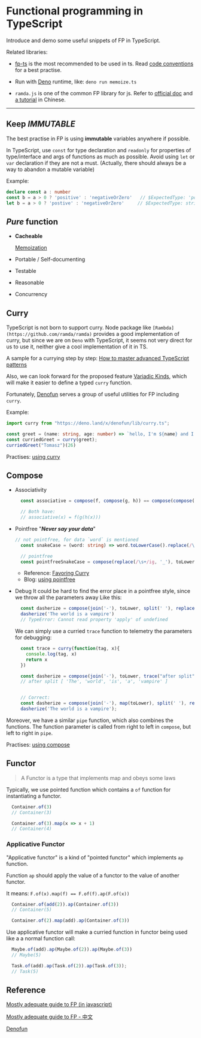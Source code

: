# Functional programming in TypeScript

Introduce and demo some useful snippets of FP in TypeScript.

Related libraries:

- [fp-ts](https://github.com/gcanti/fp-ts) is the most recommended to be used in ts. Read [code conventions](https://gcanti.github.io/fp-ts/guides/code-conventions.html) for a best practise.

- Run with [Deno](https://deno.land/) runtime, like:
  `deno run memoize.ts`

- `ramda.js` is one of the common FP library for js.
  Refer to [official doc](https://ramdajs.com/docs/) and [a tutorial](https://www.ruanyifeng.com/blog/2017/03/ramda.html) in Chinese.

---

## Keep *IMMUTABLE*

The best practise in FP is using **immutable** variables anywhere if possible. 

In TypeScript, use `const` for type declaration and `readonly` for properties of type/interface and args of functions as much as possible. Avoid using `let` or `var` declaration if they are not a must. (Actually, there should always be a way to abandon a mutable variable) 

Example:

```typescript
declare const a : number
const b = a > 0 ? 'positive' : 'negativeOrZero'   // $ExpectedType: 'positive' | 'negativeOrZero'
let b = a > 0 ? 'postive' : 'negativeOrZero'     // $ExpectedType: string
```

## *Pure* function

- **Cacheable**
  
  [Memoization](./memoize.ts)

- Portable / Self-documenting
- Testable
- Reasonable
- Concurrency

## Curry

TypeScript is not born to support curry. Node package like `[Rambda](https://github.com/ramda/ramda)` provides a good implementation of curry, but since we are on `Deno` with TypeScript, it seems not very direct for us to use it, neither give a cool implementation of it in TS. 

A sample for a currying step by step: [How to master advanced TypeScript patterns](https://www.freecodecamp.org/news/typescript-curry-ramda-types-f747e99744ab/)

Also, we can look forward for the proposed feature [Variadic Kinds](https://github.com/Microsoft/TypeScript/issues/5453), which will make it easier to define a typed `curry` function. 

Fortunately, [Denofun](https://github.com/galkowskit/denofun) serves a group of useful utilities for FP including `curry`.

Example:

```typescript
import curry from "https://deno.land/x/denofun/lib/curry.ts";

const greet = (name: string, age: number) => `hello, I'm ${name} and I'm ${age} years old`;
const curriedGreet = curry(greet);
curriedGreet("Tomasz")(26) 
```

Practises: [using curry](./curry.ts)

## Compose

- Associativity

  ```typescript
    const associative = compose(f, compose(g, h)) == compose(compose(f, g), h)

    // Both have:
    // associative(x) = f(g(h(x)))
  ```

- Pointfree
  "***Never say your data***"

  ```typescript
  // not pointfree, for data `word` is mentioned
    const snakeCase = (word: string) => word.toLowerCase().replace(/\s+/ig, '_')

    // pointfree
    const pointfreeSnakeCase = compose(replace(/\s+/ig, '_'), toLowerCase);

  ```

  - Reference: [Favoring Curry](https://fr.umio.us/favoring-curry/)
  - Blog: [using pointfree](http://www.ruanyifeng.com/blog/2017/03/pointfree.html)

- Debug 
  It could be hard to find the error place in a pointfree style, since we throw all the parameters away
  Like this:

  ```typescript
    const dasherize = compose(join('-'), toLower, split(' '), replace(/\s{2,}/ig, ' '))
    dasherize('The world is a vampire')
    // TypeError: Cannot read property 'apply' of undefined
  ```

  We can simply use a curried `trace` function to telemetry the parameters for debugging:

  ```typescript
    const trace = curry(function(tag, x){
      console.log(tag, x)
      return x
    })

    const dasherize = compose(join('-'), toLower, trace("after split"), split(' '), replace(/\s{2,}/ig, ' '));
    // after split [ 'The', 'world', 'is', 'a', 'vampire' ]


    // Correct:
    const dasherize = compose(join('-'), map(toLower), split(' '), replace(/\s{2,}/ig, ' '))
    dasherize('The world is a vampire');
  ```

Moreover, we have a similar `pipe` function, which also combines the functions.
The function parameter is called from right to left in `compose`, but left to right in `pipe`.

Practises: [using compose](./compose.ts)

## Functor

> A Functor is a type that implements map and obeys some laws

Typically, we use pointed function which contains a `of` function for instantiating a functor.

```typescript
  Container.of(3)
  // Container(3)

  Container.of(3).map(x => x + 1)
  // Container(4)
```

### Applicative Functor

"Applicative functor" is a kind of "pointed functor" which implements `ap` function.

Function `ap` should apply the value of a functor to the value of another functor. 

It means: `F.of(x).map(f) == F.of(f).ap(F.of(x))`



```typescript
  Container.of(add(2)).ap(Container.of(3))
  // Container(5)

  Container.of(2).map(add).ap(Container.of(3))
```

Use applicative functor will make a curried function in functor being used like a a normal function call:

```typescript
  Maybe.of(add).ap(Maybe.of(2)).ap(Maybe.of(3))
  // Maybe(5)

  Task.of(add).ap(Task.of(2)).ap(Task.of(3));
  // Task(5)

```


## Reference

[Mostly adequate guide to FP (in javascript)](https://mostly-adequate.gitbooks.io/mostly-adequate-guide/)

[Mostly adequate guide to FP - 中文](https://llh911001.gitbooks.io/mostly-adequate-guide-chinese/content/)

[Denofun](https://github.com/galkowskit/denofun)
